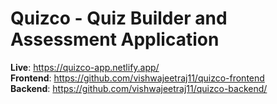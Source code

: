 # Quizco - Quiz Builder and Assessment Application

**Live**: https://quizco-app.netlify.app/  
**Frontend**: https://github.com/vishwajeetraj11/quizco-frontend  
**Backend**: https://github.com/vishwajeetraj11/quizco-backend/  
